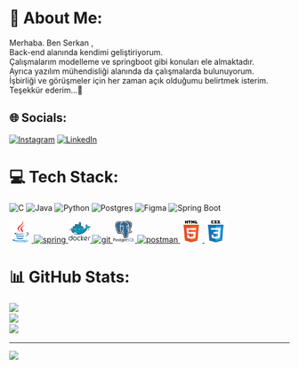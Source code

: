 # 💫 About Me:
Merhaba. Ben Serkan ,<br>Back-end alanında kendimi geliştiriyorum.<br>Çalışmalarım  modelleme ve springboot gibi konuları ele almaktadır.<br>Ayrıca yazılım mühendisliği alanında da çalışmalarda bulunuyorum.<br>İşbirliği ve görüşmeler için her zaman açık olduğumu belirtmek isterim.<br>Teşekkür ederim...🚀


## 🌐 Socials:
[![Instagram](https://img.shields.io/badge/Instagram-%23E4405F.svg?logo=Instagram&logoColor=white)](https://instagram.com/serkancaneyvaz) [![LinkedIn](https://img.shields.io/badge/LinkedIn-%230077B5.svg?logo=linkedin&logoColor=white)](https://linkedin.com/in/serkan-can-eyvaz-610987254) 

# 💻 Tech Stack:
![C](https://img.shields.io/badge/c-%2300599C.svg?style=for-the-badge&logo=c&logoColor=white) ![Java](https://img.shields.io/badge/java-%23ED8B00.svg?style=for-the-badge&logo=openjdk&logoColor=white) ![Python](https://img.shields.io/badge/python-3670A0?style=for-the-badge&logo=python&logoColor=ffdd54) ![Postgres](https://img.shields.io/badge/postgres-%23316192.svg?style=for-the-badge&logo=postgresql&logoColor=white) ![Figma](https://img.shields.io/badge/figma-%23F24E1E.svg?style=for-the-badge&logo=figma&logoColor=white) 
![Spring Boot](https://img.shields.io/badge/Spring_Boot-Backend-%23ff0000.svg?style=for-the-badge&logo=spring-boot)
<p align="left"> 
<a href="https://www.java.com" target="_blank" rel="noreferrer"> <img src="https://raw.githubusercontent.com/devicons/devicon/master/icons/java/java-original.svg" alt="java" width="40" height="40"/> </a>
<a href="https://spring.io/" target="_blank" rel="noreferrer"> <img src="https://www.vectorlogo.zone/logos/springio/springio-icon.svg" alt="spring" width="40" height="40"/> </a>
<a href="https://www.docker.com/" target="_blank" rel="noreferrer"> <img src="https://raw.githubusercontent.com/devicons/devicon/master/icons/docker/docker-original-wordmark.svg" alt="docker" width="40" height="40"/> </a> 
<a href="https://git-scm.com/" target="_blank" rel="noreferrer"> <img src="https://www.vectorlogo.zone/logos/git-scm/git-scm-icon.svg" alt="git" width="40" height="40"/> </a>  
<a href="https://www.postgresql.org" target="_blank" rel="noreferrer"> <img src="https://raw.githubusercontent.com/devicons/devicon/master/icons/postgresql/postgresql-original-wordmark.svg" alt="postgresql" width="40" height="40"/> </a> 
<a href="https://postman.com" target="_blank" rel="noreferrer"> <img src="https://www.vectorlogo.zone/logos/getpostman/getpostman-icon.svg" alt="postman" width="40" height="40"/> </a> 
<a href="https://www.w3.org/html/" target="_blank" rel="noreferrer"> <img src="https://raw.githubusercontent.com/devicons/devicon/master/icons/html5/html5-original-wordmark.svg" alt="html5" width="40" height="40"/> </a> 
<a href="https://www.w3schools.com/css/" target="_blank" rel="noreferrer"> <img src="https://raw.githubusercontent.com/devicons/devicon/master/icons/css3/css3-original-wordmark.svg" alt="css3" width="40" height="40"/> </a> 



# 📊 GitHub Stats:
![](https://github-readme-stats.vercel.app/api?username=serkan-can-eyvaz&theme=radical&hide_border=false&include_all_commits=false&count_private=false)<br/>
![](https://github-readme-streak-stats.herokuapp.com/?user=serkan-can-eyvaz&theme=radical&hide_border=false)<br/>
![](https://github-readme-stats.vercel.app/api/top-langs/?username=serkan-can-eyvaz&theme=radical&hide_border=false&include_all_commits=false&count_private=false&layout=compact)

---
[![](https://visitcount.itsvg.in/api?id=serkan-can-eyvaz&v=1icon=0&color=0)](https://visitcount.itsvg.in)

<!-- Proudly created with GPRM ( https://gprm.itsvg.in ) -->
